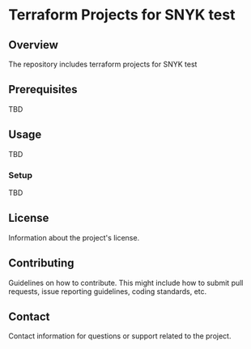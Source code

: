 # Terraform Projects for SNYK test

## Overview

The repository includes terraform projects for SNYK test

## Prerequisites

TBD

## Usage

TBD

### Setup

TBD

## License

Information about the project's license.

## Contributing

Guidelines on how to contribute. This might include how to submit pull requests, issue reporting guidelines, coding standards, etc.

## Contact

Contact information for questions or support related to the project.

